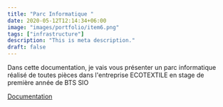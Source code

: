 ```yaml
---
title: "Parc Informatique "
date: 2020-05-12T12:14:34+06:00
image: "images/portfolio/item6.png"
tags: ["infrastructure"]
description: "This is meta description."
draft: false
---
```


Dans cette documentation, je vais vous présenter un parc informatique réalisé de toutes pièces dans l'entreprise ECOTEXTILE en stage de première année de BTS SIO 

[Documentation](/modele-cv-original-futuriste.pdf)